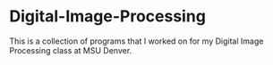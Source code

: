 # Digital-Image-Processing

This is a collection of programs that I worked on for my Digital Image Processing class at MSU Denver.
